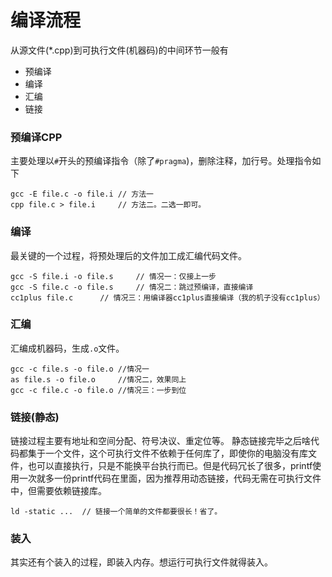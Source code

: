 # 编译流程

从源文件(*.cpp)到可执行文件(机器码)的中间环节一般有
- 预编译
- 编译
- 汇编
- 链接

### 预编译CPP
主要处理以`#`开头的预编译指令（除了`#pragma`)，删除注释，加行号。处理指令如下
```
gcc -E file.c -o file.i	// 方法一
cpp file.c > file.i		// 方法二。二选一即可。
```

### 编译
最关键的一个过程，将预处理后的文件加工成汇编代码文件。
```
gcc -S file.i -o file.s		// 情况一：仅接上一步
gcc -S file.c -o file.s		// 情况二：跳过预编译，直接编译
cc1plus file.c		// 情况三：用编译器cc1plus直接编译（我的机子没有cc1plus）
```

### 汇编
汇编成机器码，生成`.o`文件。
```
gcc -c file.s -o file.o	//情况一
as file.s -o file.o		//情况二，效果同上
gcc -c file.c -o file.o	//情况三：一步到位
```

### 链接(静态)
链接过程主要有地址和空间分配、符号决议、重定位等。
静态链接完毕之后啥代码都集于一个文件，这个可执行文件不依赖于任何库了，即使你的电脑没有库文件，也可以直接执行，只是不能换平台执行而已。但是代码冗长了很多，printf使用一次就多一份printf代码在里面，因为推荐用动态链接，代码无需在可执行文件中，但需要依赖链接库。

```
ld -static ...	// 链接一个简单的文件都要很长！省了。
```


### 装入
其实还有个装入的过程，即装入内存。想运行可执行文件就得装入。






